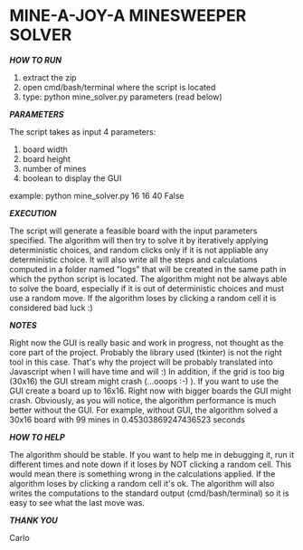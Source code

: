 # **MINE-A-JOY-A MINESWEEPER SOLVER**


***HOW TO RUN***

1) extract the zip
2) open cmd/bash/terminal where the script is located
3) type: python mine_solver.py parameters (read below)

***PARAMETERS***

The script takes as input 4 parameters:
1) board width
2) board height
3) number of mines
4) boolean to display the GUI

example: python mine_solver.py 16 16 40 False

***EXECUTION***

The script will generate a feasible board with the input parameters specified. The algorithm will then try to solve it by iteratively applying deterministic choices, and random clicks only if it is not appliable any deterministic choice.
It will also write all the steps and calculations computed in a folder named "logs" that will be created in the same path in which the python script is located.
The algorithm might not be always able to solve the board, especially if it is out of deterministic choices and must use a random move. If the algorithm loses by clicking a random cell it is considered bad luck :)

***NOTES***

Right now the GUI is really basic and work in progress, not thought as the core part of the project. Probably the library used (tkinter) is not the right tool in this case. That's why the project will be probably translated into Javascript when I will have time and will :)
In addition, if the grid is too big (30x16) the GUI stream might crash (...ooops :-) ). If you want to use the GUI create a board up to 16x16. Right now with bigger boards the GUI might crash.
Obviously, as you will notice, the algorithm performance is much better without the GUI.
For example, without GUI, the algorithm solved a 30x16 board with 99 mines in 0.45303869247436523 seconds

***HOW TO HELP***

The algorithm should be stable. If you want to help me in debugging it, run it different times and note down if it loses by NOT clicking a random cell. This would mean there is something wrong in the calculations applied.
If the algorithm loses by clicking a random cell it's ok.
The algorithm will also writes the computations to the standard output (cmd/bash/terminal) so it is easy to see what the last move was.



***THANK YOU***

Carlo
